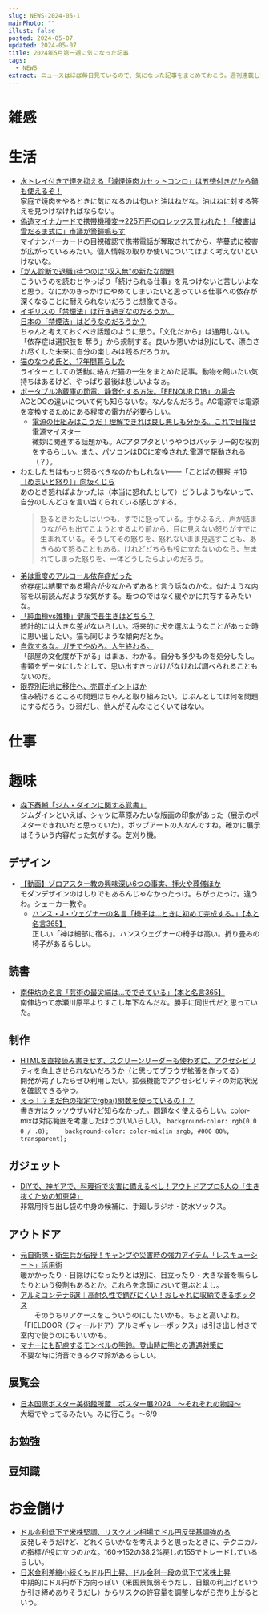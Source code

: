 ```yaml
---
slug: NEWS-2024-05-1
mainPhoto: ""
illust: false
posted: 2024-05-07
updated: 2024-05-07
title: 2024年5月第一週に気になった記事
tags:
  - NEWS
extract: ニュースはほぼ毎日見ているので、気になった記事をまとめておこう。週刊連載したい。
---
```


# 雑感

# 生活

- [水トレイ付きで煙を抑える「減煙焼肉カセットコンロ」は五徳付きだから鍋も使えるぞ！](https://www.goodspress.jp/news/600384/)  
  家庭で焼肉をやるときに気になるのは匂いと油はねだな。油はねに対する答えを見つけなければならない。
- [偽造マイナカードで携帯機種変→225万円のロレックス買われた！「被害は雪だるま式に」市議が警鐘鳴らす](https://smart-flash.jp/sociopolitics/284675/1/1/)  
  マイナンバーカードの目視確認で携帯電話が奪取されてから、芋蔓式に被害が広がっているみたい。個人情報の取りか使いについてはよく考えないといけないな。
- [｢がん診断で退職｣待つのは"収入無"の新たな問題](https://toyokeizai.net/articles/-/748155?page=4)  
  こういうのを読むとやっぱり「続けられる仕事」を見つけないと苦しいよなと思う。なにかのきっかけにやめてしまいたいと思っている仕事への依存が深くなることに耐えられないだろうと想像できる。
- [イギリスの「禁煙法」は行き過ぎなのだろうか。](https://blog.tinect.jp/?p=86288)  
  [日本の「禁煙法」はどうなのだろうか？](https://goldhead.hatenablog.com/entry/2024/05/07/124915)  
  ちゃんと考えておくべき話題のように思う。「文化だから」は通用しない。「依存症は選択肢を
  奪う」から規制する。良いか悪いかは別にして、漂白され尽くした未来に自分の楽しみは残るだろうか。
- [猫のなつめ氏と、17年間暮らした](https://dailyportalz.jp/kiji/neko-natsume-17nen/page/3)  
  ライターとしての活動に絡んだ猫の一生をまとめた記事。動物を飼いたい気持ちはあるけど、やっぱり最後は悲しいよなぁ。
- [ポータブル冷蔵庫の節電、静音化する方法。「EENOUR D18」の場合](https://tabkul.com/?p=294341&utm_source=rss&utm_medium=rss&utm_campaign=post-294341)  
  ACとDCの違いについて何も知らないな。なんなんだろう。AC電源では電源を変換するためにある程度の電力が必要らしい。
  - [電源の仕組みはこうだ！理解できれば良し悪しも分かる。これで目指せ電源マイスター](https://pc.watch.impress.co.jp/docs/topic/feature/1589198.html)  
    微妙に関連する話題かも。ACアダプタというやつはバッテリー的な役割をするらしい。また、パソコンはDCに変換された電源で駆動される（？）。
- [わたしたちはもっと怒るべきなのかもしれない――「ことぱの観察 ＃16〔めまいと怒り〕」向坂くじら](https://nhkbook-hiraku.com/n/n70cd46476782)  
  あのとき怒ればよかったは（本当に怒れたとして）どうしようもないって、自分のしんどさを言い当てられている感じがする。
  > 怒るときわたしはいつも、すでに怒っている。手がふるえ、声が詰まりながらも出てこようとするより前から、目に見えない怒りがすでに生まれている。そうしてその怒りを、怒れないまま見逃すことも、あきらめて怒ることもある。けれどどちらも役に立たないのなら、生まれてしまった怒りを、一体どうしたらよいのだろう。
- [弟は重度のアルコール依存症だった](https://blog.tinect.jp/?p=86279)  
  依存症は結果である場合が少なからずあると言う話なのかな。似たような内容を以前読んだような気がする。断つのではなく緩やかに共存するみたいな。
- [「純血種vs雑種」健康で長生きはどちら？](https://nazology.net/archives/149845)  
  統計的には大きな差がないらしい。将来的に犬を選ぶようなことがあった時に思い出したい。猫も同じような傾向だとか。
- [自炊するな。ガチでやめろ。人生終わる。](https://not-miso-inside.net/blog/do-not-scan-books/)  
  「部屋の文化度が下がる」はまぁ、わかる。自分も多少ものを処分したし。書類をデータにしたとして、思い出すきっかけがなければ調べられることもないのだ。
- [限界別荘地に移住へ、売買ポイントほか](https://tabkul.com/?p=294283&utm_source=rss&utm_medium=rss&utm_campaign=post-294283)  
  住み続けるところの問題はちゃんと取り組みたい。じぶんとしては何を問題にするだろう。ひ弱だし、他人がそんなにとくいではない。

# 仕事

# 趣味

- [森下泰輔「ジム・ダインに関する覚書」](http://blog.livedoor.jp/tokinowasuremono/archives/53538369.html)  
  ジムダインといえば、シャツに草原みたいな版画の印象があった（展示のポスターできれいだと思っていた）。ポップアートの人なんですね。確かに展示はそういう内容だった気がする。芝刈り機。

## デザイン

- [【動画】ゾロアスター教の興味深い6つの事実、拝火や葬儀ほか](https://natgeo.nikkeibp.co.jp/atcl/news/24/050200246/?rss)  
  モダンデザインのはしりでもあるんじゃなかったっけ。ちがったっけ。違うわ。シェーカー教や。
  - [ハンス・J・ウェグナーの名言「椅子は…ときに初めて完成する。」【本と名言365】](https://casabrutus.com/categories/culture/405808)  
    正しい「神は細部に宿る」。ハンスウェグナーの椅子は高い。折り畳みの椅子があるらしい。

## 読書

- [南伸坊の名言「芸術の最尖端は…でできている」【本と名言365】](https://casabrutus.com/categories/culture/405430)  
  南伸坊って赤瀬川原平よりすこし年下なんだな。勝手に同世代だと思っていた。

## 制作

- [HTMLを直接読み書きせず、スクリーンリーダーも使わずに、アクセシビリティを向上させられないだろうか（と思ってブラウザ拡張を作ってる）](https://zenn.dev/ymrl/articles/761efe95091798)  
  開発が完了したらぜひ利用したい。拡張機能でアクセシビリティの対応状況を確認できるやつ。
- [えっ！？まだ色の指定でrgba()関数を使っているの！？](https://www.tak-dcxi.com/article/rgba-function-is-legacy-syntax/)  
  書き方はクッソウザいけど知らなかった。問題なく使えるらしい。color-mixは対応範囲を考慮したほうがいいらしい。
  `background-color: rgb(0 0 0 / .8);`　　
  `background-color: color-mix(in srgb, #000 80%, transparent);`

## ガジェット

- [DIYで、神ギアで、料理術で災害に備えるべし！アウトドアプロ5人の「生き抜くための知恵袋」](https://www.bepal.net/archives/415349)  
  非常用持ち出し袋の中身の候補に、手廻しラジオ・防水ソックス。

## アウトドア

- [元自衛隊・衛生兵が伝授！キャンプや災害時の強力アイテム「レスキューシート」活用術](https://www.bepal.net/archives/419224)  
  暖かかったり・日除けになったりとは別に、目立ったり・大きな音を鳴らしたりという役割もあるとか。これらを念頭において選ぶとよし。
- [アルミコンテナ6選｜高耐久性で錆びにくい！おしゃれに収納できるボックス](https://www.bepal.net/archives/417346)  
　　そのうちリアケースをこういうのにしたいかも。ちょと高いよね。「FIELDOOR（フィールドア）アルミギャレーボックス」は引き出し付きで室内で使うのにもいいかも。
- [マナーにも配慮するモンベルの熊鈴。登山時に熊との遭遇対策に](https://www.gizmodo.jp/2024/04/montbell_trekking_bell.html)  
  不要な時に消音できるクマ鈴があるらしい。

## 展覧会

- [日本国際ポスター美術館所蔵　ポスター展2024　～それぞれの物語～](https://www.japandesign.ne.jp/event/postermuseum-ogaki-2024/)  
  大垣でやってるみたい。みに行こう。〜6/9

## お勉強

## 豆知識

# お金儲け

- [ドル金利低下で米株堅調、リスクオン相場でドル円反発基調強める](http://hiroko.yutaka-shoji.co.jp/2024/05/blog-post.html)  
  反発しそうだけど、どれくらいかなを考えようと思ったときに、テクニカルの指標が役に立つのかな。160→152の38.2%戻しの155でトレードしているらしい。
- [日米金利差縮小続くもドル円上昇、ドル金利一段の低下で米株上昇](http://hiroko.yutaka-shoji.co.jp/2024/05/blog-post_10.html)  
  中期的にドル円が下方向っぽい（米国景気弱そうだし、日銀の利上げというか引き締めありそうだし）からリスクの許容量を調整しながら売り上がるという。